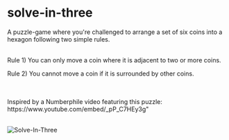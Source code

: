 # solve-in-three
A puzzle-game where you're challenged to arrange a set of six coins into a hexagon following two simple rules.
</br>
</br>
<p>Rule 1) You can only move a coin where it is adjacent to two or more coins.</p>
<p>Rule 2) You cannot move a coin if it is surrounded by other coins.</p>
</br>
</br>
Inspired by a Numberphile video featuring this puzzle: https://www.youtube.com/embed/_pP_C7HEy3g"
</br>
</br>

![Solve-In-Three](solve-in-three.gif)

